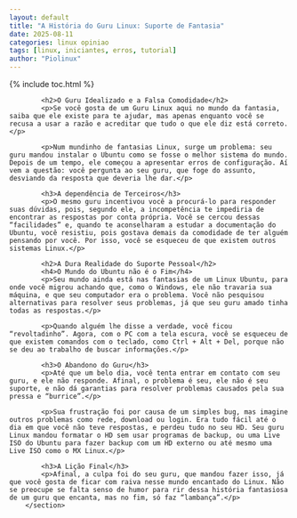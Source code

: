 ```yaml
---
layout: default
title: "A História do Guru Linux: Suporte de Fantasia"
date: 2025-08-11
categories: linux opiniao
tags: [linux, iniciantes, erros, tutorial]
author: "Piolinux"
---
```



{% include toc.html %}


 
<section class="post-content">

            <h2>O Guru Idealizado e a Falsa Comodidade</h2>
            <p>Se você gosta de um Guru Linux aqui no mundo da fantasia, saiba que ele existe para te ajudar, mas apenas enquanto você se recusa a usar a razão e acreditar que tudo o que ele diz está correto.</p>
            
            <p>Num mundinho de fantasias Linux, surge um problema: seu guru mandou instalar o Ubuntu como se fosse o melhor sistema do mundo. Depois de um tempo, ele começou a apresentar erros de configuração. Aí vem a questão: você pergunta ao seu guru, que foge do assunto, desviando da resposta que deveria lhe dar.</p>
            
            <h3>A dependência de Terceiros</h3>
            <p>O mesmo guru incentivou você a procurá-lo para responder suas dúvidas, pois, segundo ele, a incompetência te impediria de encontrar as respostas por conta própria. Você se cercou dessas “facilidades” e, quando te aconselharam a estudar a documentação do Ubuntu, você resistiu, pois gostava demais da comodidade de ter alguém pensando por você. Por isso, você se esqueceu de que existem outros sistemas Linux.</p>

            <h2>A Dura Realidade do Suporte Pessoal</h2>
            <h4>O Mundo do Ubuntu não é o Fim</h4>
            <p>Seu mundo ainda está nas fantasias de um Linux Ubuntu, para onde você migrou achando que, como o Windows, ele não travaria sua máquina, e que seu computador era o problema. Você não pesquisou alternativas para resolver seus problemas, já que seu guru amado tinha todas as respostas.</p>
            
            <p>Quando alguém lhe disse a verdade, você ficou “revoltadinho”. Agora, com o PC com a tela escura, você se esqueceu de que existem comandos com o teclado, como Ctrl + Alt + Del, porque não se deu ao trabalho de buscar informações.</p>
            
            <h3>O Abandono do Guru</h3>
            <p>Até que um belo dia, você tenta entrar em contato com seu guru, e ele não responde. Afinal, o problema é seu, ele não é seu suporte, e não dá garantias para resolver problemas causados pela sua pressa e “burrice”.</p>
            
            <p>Sua frustração foi por causa de um simples bug, mas imagine outros problemas como rede, download ou login. Era tudo fácil até o dia em que você não teve respostas, e perdeu tudo no seu HD. Seu guru Linux mandou formatar o HD sem usar programas de backup, ou uma Live ISO do Ubuntu para fazer backup com um HD externo ou até mesmo uma Live ISO como o MX Linux.</p>
            
            <h3>A Lição Final</h3>
            <p>Afinal, a culpa foi do seu guru, que mandou fazer isso, já que você gosta de ficar com raiva nesse mundo encantado do Linux. Não se preocupe se falta senso de humor para rir dessa história fantasiosa de um guru que encanta, mas no fim, só faz “lambança”.</p>
        </section>
   

